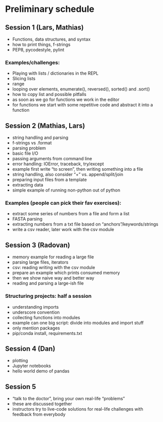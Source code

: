 ﻿

# Preliminary schedule

## Session 1 (Lars, Mathias)

- Functions, data structures, and syntax
- how to print things, f-strings
- PEP8, pycodestyle, pylint


### Examples/challenges:

- Playing with lists / dictionaries in the REPL
- Slicing lists
- range
- looping over elements, enumerate(), reversed(), sorted() and .sort()
- how to copy list and possible pitfalls
- as soon as we go for functions we work in the editor
- for functions we start with some repetitive code and abstract it into a function


## Session 2 (Mathias, Lars)

- string handling and parsing
- f-strings vs .format
- parsing problem
- basic file I/O
- passing arguments from command line
- error handling: IOError, traceback, try/except
- example first write “to screen”, then writing something into a file
- string handling, also consider “+” vs. append/split/join
- preparing input files from a template
- extracting data
- simple example of running non-python out of python


### Examples (people can pick their fav exercises):

- extract some series of numbers from a file and form a list
- FASTA parsing
- extracting numbers from a txt file based on “anchors”/keywords/strings
- write a csv reader, later work with the csv module


## Session 3 (Radovan)

- memory example for reading a large file
- parsing large files, iterators
- csv: reading writing with the csv module
- prepare an example which prints consumed memory
- then we show naive way and better way
- reading and parsing a large-ish file


### Structuring projects: half a session

- understanding imports
- underscore convention
- collecting functions into modules
- example can one big script: divide into modules and import stuff
- only mention packages
- pip/conda install, requirements.txt


## Session 4 (Dan)

- plotting
- Jupyter notebooks
- hello world demo of pandas


## Session 5

- “talk to the doctor”, bring your own real-life “problems”
- these are discussed together
- instructors try to live-code solutions for real-life challenges with feedback
  from everybody
